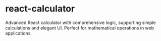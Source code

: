 # react-calculator
Advanced React calculator with comprehensive logic, supporting simple calculations and elegant UI. Perfect for mathematical operations in web applications.
